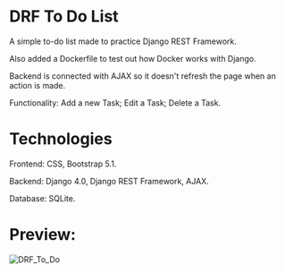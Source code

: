 # DRF To Do List

A simple to-do list made to practice Django REST Framework.

Also added a Dockerfile to test out how Docker works with Django.

Backend is connected with AJAX so it doesn't refresh the page when an action is made.

Functionality: Add a new Task; Edit a Task; Delete a Task.

# Technologies

Frontend: CSS, Bootstrap 5.1.

Backend: Django 4.0, Django REST Framework, AJAX.

Database: SQLite.

# Preview:

![DRF_To_Do](https://user-images.githubusercontent.com/86254474/163710429-413789bc-4e65-4990-81b2-d7e854e92d13.png)
